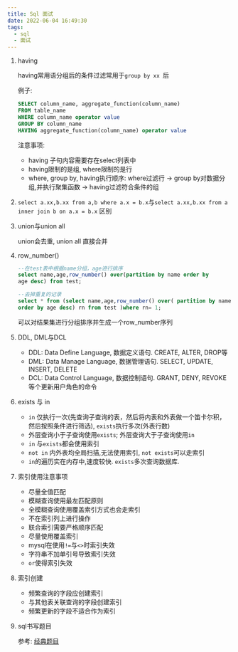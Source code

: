 ```yaml
---
title: Sql 面试
date: 2022-06-04 16:49:30
tags:
  - sql
  - 面试
---
```


1. having

   having常用语分组后的条件过滤常用于`group by xx `后

   例子:

   ```sql
   SELECT column_name, aggregate_function(column_name)
   FROM table_name
   WHERE column_name operator value
   GROUP BY column_name
   HAVING aggregate_function(column_name) operator value
   ```

   注意事项:

   - having 子句内容需要存在select列表中
   - having限制的是组, where限制的是行
   - where, group by, having执行顺序: where过滤行 -> group by对数据分组,并执行聚集函数 -> having过滤符合条件的组

   <!--more-->

2. `select a.xx,b.xx from a,b where a.x = b.x`与`select a.xx,b.xx from a inner join b on a.x = b.x` 区别

3. union与union all

   union会去重, union all 直接合并

4. row_number()

   ```sql
   --在test表中根据name分组，age进行排序
   select name,age,row_number() over(partition by name order by
   age desc) from test;
   ```

   ```sql
   --去掉重复的记录
   select * from (select name,age,row_number() over( partition by name 
   order by age desc) rn from test )where rn= 1;
   ```

   可以对结果集进行分组排序并生成一个row_number序列

5. DDL, DML与DCL

   - DDL: Data Define Language, 数据定义语句. CREATE, ALTER, DROP等
   - DML: Data Manage Language, 数据管理语句. SELECT, UPDATE, INSERT, DELETE
   - DCL: Data Control Language, 数据控制语句. GRANT, DENY, REVOKE等个更新用户角色的命令

6. exists 与 in

   - `in` 仅执行一次(先查询子查询的表，然后将内表和外表做一个笛卡尔积，然后按照条件进行筛选), `exists`执行多次(外表行数)
   - 外层查询小于子查询使用`exists`; 外层查询大于子查询使用`in`
   - `in` 与`exists`都会使用索引
   - `not in` 内外表均全局扫描,无法使用索引, `not exists`可以走索引
   - `in`的遍历实在内存中,速度较快. `exists`多次查询数据库. 

7. 索引使用注意事项

   - 尽量全值匹配
   - 模糊查询使用最左匹配原则
   - 全模糊查询使用覆盖索引方式也会走索引
   - 不在索引列上进行操作
   - 联合索引需要严格顺序匹配
   - 尽量使用覆盖索引
   - mysql在使用`!=`与`<>`时索引失效
   - 字符串不加单引号导致索引失效
   - `or`使得索引失效

8. 索引创建

   - 频繁查询的字段应创建索引
   - 与其他表关联查询的字段创建索引
   - 频繁更新的字段不适合作为索引

9. sql书写题目

   参考: [经典题目](https://blog.csdn.net/jason_wang1989/article/details/115278576)

